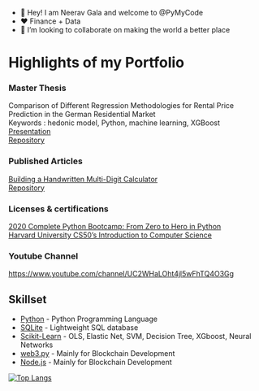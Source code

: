 - :wave: Hey! I am Neerav Gala and welcome to @PyMyCode
- :heart: Finance + Data
- :raised_hands: I’m looking to collaborate on making the world a better place

# Highlights of my Portfolio

### Master Thesis
Comparison of Different Regression Methodologies for Rental Price Prediction in the German Residential Market\
Keywords : hedonic model, Python, machine learning, XGBoost<br/>
[Presentation](https://drive.google.com/file/d/1tsXn3CrYMkP5tWAhnaMeomXgF6ip3LqD/view?usp=sharing)<br/>
[Repository](https://github.com/PyMyCode/EBS_MasterThesis_repo)

### Published Articles
[Building a Handwritten Multi-Digit Calculator](https://towardsdatascience.com/building-a-handwritten-multi-digit-calculator-f03cf5028052)<br/>
[Repository](https://github.com/PyMyCode/MultiDigitCalculator_repo)

### Licenses & certifications
[2020 Complete Python Bootcamp: From Zero to Hero in Python](https://udemy-certificate.s3.amazonaws.com/pdf/UC-949c24ab-5bdb-4b7a-9b57-3e22dc1dd268.pdf)
<br/>
[Harvard University CS50’s Introduction to Computer Science](https://certificates.cs50.io/e03fbd8c-b5c0-4a0e-b15a-c259bba5f697.pdf?size=letter)

### Youtube Channel
https://www.youtube.com/channel/UC2WHaLOht4jl5wFhTQ4O3Gg

## Skillset

- [Python] - Python Programming Language
- [SQLite] - Lightweight SQL database
- [Scikit-Learn] - OLS, Elastic Net, SVM, Decision Tree, XGboost, Neural Networks 
- [web3.py] - Mainly for Blockchain Development
- [Node.js] - Mainly for Blockchain Development

[Python]: <http://angularjs.org>
[Scikit-Learn]: <http://angularjs.org>
[Node.js]: <https://nodejs.org/en/>
[web3.py]: <https://web3py.readthedocs.io/en/stable/>
[SQLite]: <https://www.sqlite.org/index.html/>

[![Top Langs](https://github-readme-stats.vercel.app/api/top-langs/?username=pymycode&layout=compact)](https://github.com/anuraghazra/github-readme-stats)
